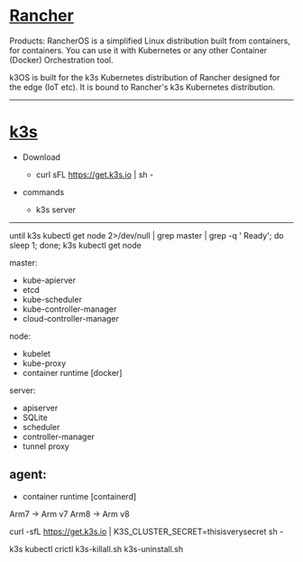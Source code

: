 [Rancher](https://rancher.com/)
================================

Products:
RancherOS is a simplified Linux distribution built from containers, for containers. You can use it with Kubernetes or any other Container (Docker) Orchestration tool.

k3OS is built for the k3s Kubernetes distribution of Rancher designed for the edge (IoT etc). It is bound to Rancher's k3s Kubernetes distribution.


----------------------------------------------------------------------------------------------------------------------------------------------------------------------
[k3s]()
============
- Download
    - curl sFL https://get.k3s.io | sh -

- commands
    - k3s server
----------------------------------------------------------------------------------------------------------------------------------------------------------------------

until k3s kubectl get node 2>/dev/null | grep master | grep -q ' Ready'; do sleep 1; done; k3s kubectl get node



master:
- kube-apierver
- etcd
- kube-scheduler
- kube-controller-manager
- cloud-controller-manager

node:
- kubelet
- kube-proxy
- container runtime [docker]

server:
- apiserver
- SQLite
- scheduler
- controller-manager
- tunnel proxy

agent:
- 
- container runtime [containerd]




Arm7 -> Arm v7
Arm8 -> Arm v8


curl -sfL https://get.k3s.io | K3S_CLUSTER_SECRET=thisisverysecret sh -




k3s
kubectl
crictl
k3s-killall.sh
k3s-uninstall.sh